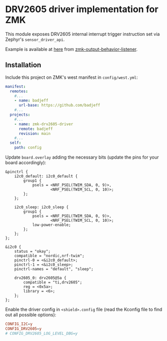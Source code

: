 # DRV2605 driver implementation for ZMK

This module exposes DRV2605 internal interrupt trigger instruction set via Zephyr's `sensor_driver_api`.

Example is available at [here](https://github.com/badjeff/zmk-output-behavior-listener/blob/54ba63badb1f5bf9697b2e14753396eb54b153c7/src/output_haptic_feedback.c#L51) from [zmk-output-behavior-listener](https://github.com/badjeff/zmk-output-behavior-listener).

## Installation

Include this project on ZMK's west manifest in `config/west.yml`:

```yml
manifest:
  remotes:
    #...
    - name: badjeff
      url-base: https://github.com/badjeff
    #...
  projects:
    #...
    - name: zmk-drv2605-driver
      remote: badjeff
      revision: main
    #...
  self:
    path: config
```

Update `board.overlay` adding the necessary bits (update the pins for your board accordingly):

```dts
&pinctrl {
    i2c0_default: i2c0_default {
        group1 {
            psels = <NRF_PSEL(TWIM_SDA, 0, 9)>,
                    <NRF_PSEL(TWIM_SCL, 0, 10)>;
        };
    };

    i2c0_sleep: i2c0_sleep {
        group1 {
            psels = <NRF_PSEL(TWIM_SDA, 0, 9)>,
                    <NRF_PSEL(TWIM_SCL, 0, 10)>;
            low-power-enable;
        };
    };
};

&i2c0 {
    status = "okay";
    compatible = "nordic,nrf-twim";
    pinctrl-0 = <&i2c0_default>;
    pinctrl-1 = <&i2c0_sleep>;
    pinctrl-names = "default", "sleep";

    drv2605_0: drv2605@5a {
        compatible = "ti,drv2605";
        reg = <0x5a>;
        library = <6>;
    };
};
```

Enable the driver config in `<shield>.config` file (read the Kconfig file to find out all possible options):

```conf
CONFIG_I2C=y
CONFIG_DRV2605=y
# CONFIG_DRV2605_LOG_LEVEL_DBG=y
```
